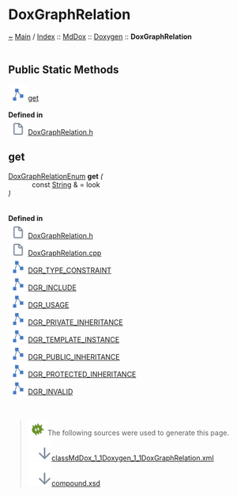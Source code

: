 <!DOCTYPE html>
<html>
<head>
</head>
<body>
<a id="doxgraphrelation"></a>
<h1>DoxGraphRelation</h1>
<a id="classMdDox_1_1Doxygen_1_1DoxGraphRelation"></a>
<a id="mddoxdoxygendoxgraphrelation"></a>
<a href="https://github.com/CharlesCarley/MdDoc">~</a>
<a href="indexpage.md#main">Main</a>
<span class="inline-text">/</span>
<a href="indexpage.md#index">Index</a>
<span class="inline-text">::</span>
<a href="namespaceMdDox.md#mddox">MdDox</a>
<span class="inline-text">::</span>
<a href="namespaceMdDox_1_1Doxygen.md#doxygen">Doxygen</a>
<span class="inline-text">::</span>
<span class="bold-text"><b>DoxGraphRelation</b></span>
<br/>
<br/>
<a id="public-static-methods"></a>
<h2>Public Static Methods</h2>
<span class="icon-list-item"><a href="#get" class="icon-list-item"><img src="../images/class24px.svg" class="icon-list-item"/><span class="icon-list-item">get</span>
</a>
</span>
<br/>
<br/>
<span class="bold-text"><b>Defined in</b></span>
<br/>
<span class="icon-list-item"><a href="https://github.com/CharlesCarley/MdDoc/blob/master/Tools/Doxygen/DoxGraphRelation.h#L81" class="icon-list-item"><img src="../images/file24px.svg" class="icon-list-item"/><span class="icon-list-item">DoxGraphRelation.h</span>
</a>
</span>
<br/>
<a id="get"></a>
<h2>get</h2>
<a href="namespaceMdDox_1_1Doxygen.md#doxgraphrelationenum">DoxGraphRelationEnum</a>
<span class="bold-text"><b>get</b></span>
<span class="italic-text"><i>(</i></span>
<div class="paragraph">
<span class="paragraph"><img src="../images/horSpace24px.svg"/><span class="inline-text">const </span>
<a href="namespaceMdDox.md#string">String</a>
<span class="inline-text"> &amp;</span>
<span class="inline-text"> = </span>
<span class="inline-text">look</span>
</span>
</div>
<span class="italic-text"><i>)</i></span>
<br/>
<br/>
<br/>
<span class="bold-text"><b>Defined in</b></span>
<br/>
<span class="icon-list-item"><a href="https://github.com/CharlesCarley/MdDoc/blob/master/Tools/Doxygen/DoxGraphRelation.h#L83" class="icon-list-item"><img src="../images/file24px.svg" class="icon-list-item"/><span class="icon-list-item">DoxGraphRelation.h</span>
</a>
</span>
<br/>
<span class="icon-list-item"><a href="https://github.com/CharlesCarley/MdDoc/blob/master/Tools/Doxygen/DoxGraphRelation.cpp#L30" class="icon-list-item"><img src="../images/file24px.svg" class="icon-list-item"/><span class="icon-list-item">DoxGraphRelation.cpp</span>
</a>
</span>
<br/>
<span class="icon-list-item"><a href="namespaceMdDox_1_1Doxygen.md#dgr_type_constraint" class="icon-list-item"><img src="../images/class24px.svg" class="icon-list-item"/><span class="icon-list-item">DGR_TYPE_CONSTRAINT</span>
</a>
</span>
<br/>
<span class="icon-list-item"><a href="namespaceMdDox_1_1Doxygen.md#dgr_include" class="icon-list-item"><img src="../images/class24px.svg" class="icon-list-item"/><span class="icon-list-item">DGR_INCLUDE</span>
</a>
</span>
<br/>
<span class="icon-list-item"><a href="namespaceMdDox_1_1Doxygen.md#dgr_usage" class="icon-list-item"><img src="../images/class24px.svg" class="icon-list-item"/><span class="icon-list-item">DGR_USAGE</span>
</a>
</span>
<br/>
<span class="icon-list-item"><a href="namespaceMdDox_1_1Doxygen.md#dgr_private_inheritance" class="icon-list-item"><img src="../images/class24px.svg" class="icon-list-item"/><span class="icon-list-item">DGR_PRIVATE_INHERITANCE</span>
</a>
</span>
<br/>
<span class="icon-list-item"><a href="namespaceMdDox_1_1Doxygen.md#dgr_template_instance" class="icon-list-item"><img src="../images/class24px.svg" class="icon-list-item"/><span class="icon-list-item">DGR_TEMPLATE_INSTANCE</span>
</a>
</span>
<br/>
<span class="icon-list-item"><a href="namespaceMdDox_1_1Doxygen.md#dgr_public_inheritance" class="icon-list-item"><img src="../images/class24px.svg" class="icon-list-item"/><span class="icon-list-item">DGR_PUBLIC_INHERITANCE</span>
</a>
</span>
<br/>
<span class="icon-list-item"><a href="namespaceMdDox_1_1Doxygen.md#dgr_protected_inheritance" class="icon-list-item"><img src="../images/class24px.svg" class="icon-list-item"/><span class="icon-list-item">DGR_PROTECTED_INHERITANCE</span>
</a>
</span>
<br/>
<span class="icon-list-item"><a href="namespaceMdDox_1_1Doxygen.md#dgr_invalid" class="icon-list-item"><img src="../images/class24px.svg" class="icon-list-item"/><span class="icon-list-item">DGR_INVALID</span>
</a>
</span>
<br/>
<br/>
<br/>
<blockquote>
<img src="../images/debug24px.svg"/><span class="inline-text">The following sources were used to generate this page.</span>
<br/>
<span class="icon-list-item"><a href="../xml/classMdDox_1_1Doxygen_1_1DoxGraphRelation.xml#L1" class="icon-list-item"><img src="../images/lookInside24px.svg" class="icon-list-item"/><span class="icon-list-item">classMdDox_1_1Doxygen_1_1DoxGraphRelation.xml</span>
</a>
</span>
<br/>
<span class="icon-list-item"><a href="../xml/compound.xsd#L1" class="icon-list-item"><img src="../images/lookInside24px.svg" class="icon-list-item"/><span class="icon-list-item">compound.xsd</span>
</a>
</span>
</blockquote>
</div>
</div>
</body>
</html>
